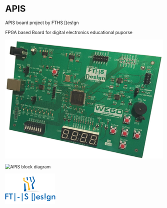 # APIS
APIS board project by FTHS [)es!gn

FPGA based Board for digital electronics educational puporse

![APIS Board](https://github.com/fertsan/APIS/blob/master/document/APIS_Board.JPG)

![APIS block diagram](https://github.com/fertsan/APIS/blob/master/document/APIS_block_diagram.JPG)

![FTHS Design logo](https://github.com/fertsan/APIS/blob/master/document/fths_design_logo.png)
